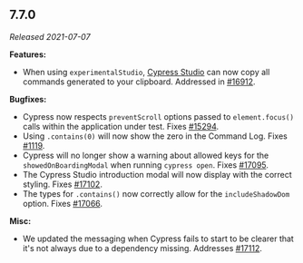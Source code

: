 ## 7.7.0

_Released 2021-07-07_

**Features:**

- When using `experimentalStudio`,
  [Cypress Studio](/guides/core-concepts/cypress-studio) can now copy all
  commands generated to your clipboard. Addressed in
  [#16912](https://github.com/cypress-io/cypress/issues/16912).

**Bugfixes:**

- Cypress now respects `preventScroll` options passed to `element.focus()` calls
  within the application under test. Fixes
  [#15294](https://github.com/cypress-io/cypress/issues/15294).
- Using `.contains(0)` will now show the zero in the Command Log. Fixes
  [#1119](https://github.com/cypress-io/cypress/issues/1119).
- Cypress will no longer show a warning about allowed keys for the
  `showedOnBoardingModal` when running `cypress open`. Fixes
  [#17095](https://github.com/cypress-io/cypress/issues/17095).
- The Cypress Studio introduction modal will now display with the correct
  styling. Fixes [#17102](https://github.com/cypress-io/cypress/issues/17102).
- The types for `.contains()` now correctly allow for the `includeShadowDom`
  option. Fixes [#17066](https://github.com/cypress-io/cypress/issues/17066).

**Misc:**

- We updated the messaging when Cypress fails to start to be clearer that it's
  not always due to a dependency missing. Addresses
  [#17112](https://github.com/cypress-io/cypress/pull/17112).
